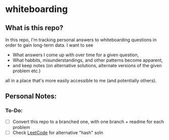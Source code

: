 ﻿# whiteboarding

## What is this repo?
In this repo, I'm tracking personal answers to whiteboarding questions in order to gain long-term data. I want to see
- What answers I come up with over time for a given question,
- What habbits, misunderstandings, and other patterns become apparent,
- and keep notes (on alternative solutions, alternate versions of the given problem etc.)

all in a place that's more easily accessible to me (and potentially others). 

## Personal Notes:
### To-Do:
- [ ] Convert this repo to a branched one, with one branch + readme for each problem
- [ ] Check [LeetCode](https://leetcode.com/problems/fizz-buzz/solution/) for alternative "hash" soln
